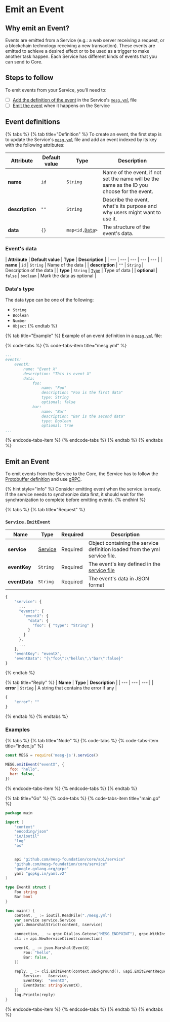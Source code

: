 # Emit an Event

## Why emit an Event? 

Events are emitted from a Service \(e.g.: a web server receiving a request, or a blockchain technology receiving a new transaction\). These events are emitted to achieve a desired effect or to be used as a trigger to make another task happen. Each Service has different kinds of events that you can send to Core. 

## Steps to follow

To emit events from your Service, you'll need to:

* [ ] [Add the definition of the event](emit-an-event.md#create-your-event) in the Service's [`mesg.yml`](service-file.md) file
* [ ] [Emit the event](emit-an-event.md#publish-your-event) when it happens on the Service

## Event definitions

{% tabs %}
{% tab title="Definition" %}
To create an event, the first step is to update the Service's [`mesg.yml`](service-file.md) file and add an event indexed by its key with the following attributes:

| **Attribute** | **Default value** | **Type** | **Description** |
| --- | --- | --- | --- |
| **name** | `id` | `String` | Name of the event, if not set the name will be the same as the ID you choose for the event. |
| **description** | `""` | `String` | Describe the event, what's its purpose and why users might want to use it. |
| **data** | `{}` | `map<id,`[`Data`](emit-an-event.md#data-of-your-event)`>` | The structure of the event's data. |

### Event's data

| **Attribute** | **Default value** | **Type** | **Description** |
| --- | --- | --- | --- | --- |
| **name** | `id` | `String` | Name of the data |
| **description** | `""` | `String` | Description of the data |
| **type** | `String` | [`Type`](emit-an-event.md#type-of-your-data) | Type of data |
| **optional** | `false` | `boolean` | Mark the data as optional |

### Data's type

The data type can be one of the following:

* `String`
* `Boolean`
* `Number`
* `Object`
{% endtab %}

{% tab title="Example" %}
Example of an event definition in a [`mesg.yml`](service-file.md) file:

{% code-tabs %}
{% code-tabs-item title="mesg.yml" %}
```yaml
...
events:
    eventX:
        name: "Event X"
        description: "This is event X"
        data:
            foo:
                name: "Foo"
                description: "Foo is the first data"
                type: String
                optional: false
            bar:
                name: "Bar"
                description: "Bar is the second data"
                type: Boolean
                optional: true
...
```
{% endcode-tabs-item %}
{% endcode-tabs %}
{% endtab %}
{% endtabs %}

## Emit an Event

To emit events from the Service to the Core, the Service has to follow the [Protobuffer definition](https://github.com/mesg-foundation/core/blob/dev/api/service/api.proto) and use [gRPC](https://grpc.io/).

{% hint style="info" %}
Consider emitting event when the service is ready. If the service needs to synchronize data first, it should wait for the synchronization to complete before emitting events.
{% endhint %}

{% tabs %}
{% tab title="Request" %}
### `Service.EmitEvent`

| **Name** | **Type** | **Required** | **Description** |
| --- | --- | --- | --- |
| **service** | [Service](service-file.md) | Required | Object containing the service definition loaded from the yml service file. |
| **eventKey** | `String` | Required | The event's key defined in the [service file](https://github.com/mesg-foundation/documentation/tree/c1028b6f9d709adf2ad46364ce7baaa37e27ff8e/service/service/service-file.md) |
| **eventData** | `String` | Required | The event's data in JSON format |

```javascript
{
    "service": {
      ...
      "events": {
        "eventX": {
          "data": {
            "foo": { "type": "String" }
          }
        }
      },
      ...
    },
    "eventKey": "eventX",
    "eventData": "{\"foo\":\"hello\",\"bar\":false}"
}
```
{% endtab %}

{% tab title="Reply" %}
| **Name** | **Type** | **Description** |
| --- | --- | --- |
| **error** | `String` | A string that contains the error if any |

```javascript
{
    "error": ""
}
```
{% endtab %}
{% endtabs %}

### Examples

{% tabs %}
{% tab title="Node" %}
{% code-tabs %}
{% code-tabs-item title="index.js" %}
```javascript
const MESG = require('mesg-js').service()

MESG.emitEvent("eventX", {
  foo: "hello",
  bar: false,
}) 
```
{% endcode-tabs-item %}
{% endcode-tabs %}
{% endtab %}

{% tab title="Go" %}
{% code-tabs %}
{% code-tabs-item title="main.go" %}
```go
package main

import (
	"context"
	"encoding/json"
	"io/ioutil"
	"log"
	"os"


	api "github.com/mesg-foundation/core/api/service"
	"github.com/mesg-foundation/core/service"
	"google.golang.org/grpc"
	yaml "gopkg.in/yaml.v2"
)

type EventX struct {
	Foo string
	Bar bool
}

func main() {
	content, _ := ioutil.ReadFile("./mesg.yml")
	var service service.Service
	yaml.UnmarshalStrict(content, &service)

	connection, _ := grpc.Dial(os.Getenv("MESG_ENDPOINT"), grpc.WithInsecure())
	cli := api.NewServiceClient(connection)

	eventX, _ := json.Marshal(EventX{
		Foo: "hello",
		Bar: false,
	})

	reply, _ := cli.EmitEvent(context.Background(), &api.EmitEventRequest{
		Service:   &service,
		EventKey:  "eventX",
		EventData: string(eventX),
	})
	log.Println(reply)
}

```
{% endcode-tabs-item %}
{% endcode-tabs %}
{% endtab %}
{% endtabs %}



